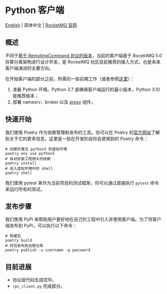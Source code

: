 # Python 客户端

[English](README.md) | 简体中文 | [RocketMQ 官网](https://rocketmq.apache.org/)

## 概述

不同于[基于 RemotingCommand 协议的版本](https://github.com/apache/rocketmq/tree/develop/client)，当前的客户端基于 RocektMQ 5.0 存算分离架构进行设计开发，是 RocketMQ 社区目前推荐的接入方式，也是未来客户端演进的主要方向。

在开始客户端的部分之前，所需的一些前期工作（或者参照[这里](https://rocketmq.apache.org/zh/docs/quickStart/02quickstart/)）：

1. 准备 Python 环境。Python 3.7 是确保客户端运行的最小版本，Python 3.10 是推荐版本；
2. 部署 namesrv，broker 以及 [proxy](https://github.com/apache/rocketmq/tree/develop/proxy) 组件。

## 快速开始

我们使用 Poetry 作为依赖管理和发布的工具。你可以在 Poetry 的[官方网站]((https://python-poetry.org/))了解到关于它的更多信息。这里是一些在开发阶段你会使用到的 Poetry 命令：

```shell
# 创建并激活 python3 的虚拟环境
poetry env use python3
# 自动安装工程相关的依赖
poetry install
# 进入虚拟环境中的 shell
poetry shell
```

我们使用 pytest 来作为当前项目的测试框架，你可以通过直接执行 `pytest` 命令来运行所有的测试。

## 发布步骤

我们使用 PyPi 来帮助用户更好地在自己的工程中引入并使用客户端。为了将客户端发布到 PyPi，可以执行以下命令：

```shell
# 构建包
poetry build
# 将包发布到远程仓库
poetry publish -u username -p password
```

## 目前进展

* 协议层代码生成完毕。
* `rpc_client.py` 完成部分。
